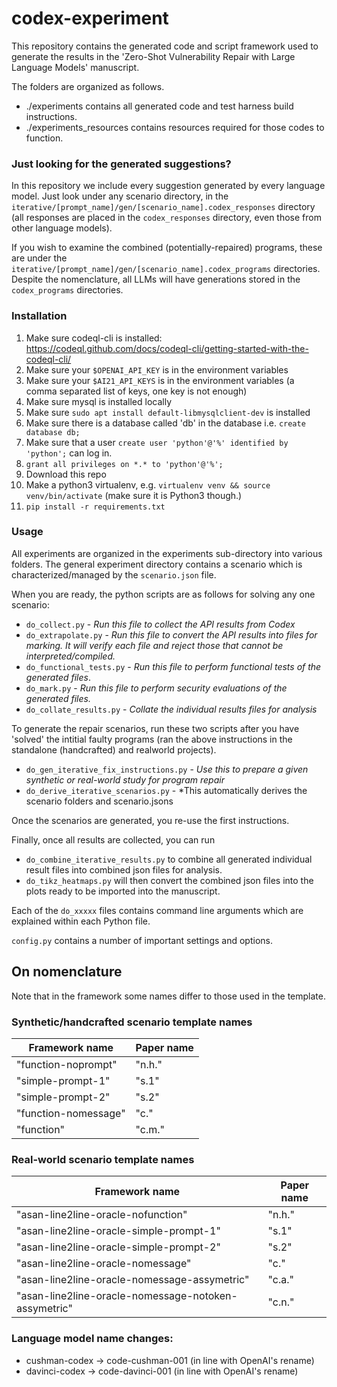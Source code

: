 # codex-experiment

This repository contains the generated code and script framework used to generate the results in the 'Zero-Shot Vulnerability Repair with Large Language Models' manuscript.

The folders are organized as follows.
* ./experiments contains all generated code and test harness build instructions.
* ./experiments_resources contains resources required for those codes to function.

### Just looking for the generated suggestions?

In this repository we include every suggestion generated by every language model. Just look under any scenario directory, in the `iterative/[prompt_name]/gen/[scenario_name].codex_responses` directory (all responses are placed in the `codex_responses` directory, even those from other language models).

If you wish to examine the combined (potentially-repaired) programs, these are under the `iterative/[prompt_name]/gen/[scenario_name].codex_programs` directories. Despite the nomenclature, all LLMs will have generations stored in the `codex_programs` directories.

### Installation

1. Make sure codeql-cli is installed: https://codeql.github.com/docs/codeql-cli/getting-started-with-the-codeql-cli/
2. Make sure your `$OPENAI_API_KEY` is in the environment variables
3. Make sure your `$AI21_API_KEYS` is in the environment variables (a comma separated list of keys, one key is not enough)
4. Make sure mysql is installed locally
5. Make sure `sudo apt install default-libmysqlclient-dev` is installed
6. Make sure there is a database called 'db' in the database i.e. `create database db;`
7. Make sure that a user `create user 'python'@'%' identified by 'python';` can log in.
8. `grant all privileges on *.* to 'python'@'%';`
9. Download this repo
10. Make a python3 virtualenv, e.g. `virtualenv venv && source venv/bin/activate` (make sure it is Python3 though.)
11. `pip install -r requirements.txt`

### Usage

All experiments are organized in the experiments sub-directory into various folders. The general experiment directory contains a scenario which is characterized/managed by the `scenario.json` file. 

When you are ready, the python scripts are as follows for solving any one scenario:
* `do_collect.py` - *Run this file to collect the API results from Codex*
* `do_extrapolate.py` - *Run this file to convert the API results into files for marking. It will verify each file and reject those that cannot be interpreted/compiled.*
* `do_functional_tests.py` - *Run this file to perform functional tests of the generated files*.
* `do_mark.py` - *Run this file to perform security evaluations of the generated files.*
* `do_collate_results.py` - *Collate the individual results files for analysis*

To generate the repair scenarios, run these two scripts after you have 'solved' the intitial faulty programs (ran the above instructions in the standalone (handcrafted) and realworld projects).
* `do_gen_iterative_fix_instructions.py` - *Use this to prepare a given synthetic or real-world study for program repair*
* `do_derive_iterative_scenarios.py` - *This automatically derives the scenario folders and scenario.jsons

Once the scenarios are generated, you re-use the first instructions.

Finally, once all results are collected, you can run
* `do_combine_iterative_results.py` to combine all generated individual result files into combined json files for analysis.
* `do_tikz_heatmaps.py` will then convert the combined json files into the plots ready to be imported into the manuscript.

Each of the `do_xxxxx` files contains command line arguments which are explained within each Python file.

`config.py` contains a number of important settings and options.

## On nomenclature

Note that in the framework some names differ to those used in the template. 

### Synthetic/handcrafted scenario template names

Framework name                                       | Paper name
-----------------------------------------------------|------------
"function-noprompt"                                  | "n.h."
"simple-prompt-1"                                    | "s.1"
"simple-prompt-2"                                    | "s.2"
"function-nomessage"                                 | "c."
"function"                                           | "c.m."

### Real-world scenario template names

Framework name                                       | Paper name
-----------------------------------------------------|------------
"asan-line2line-oracle-nofunction"                   | "n.h."
"asan-line2line-oracle-simple-prompt-1"              | "s.1"
"asan-line2line-oracle-simple-prompt-2"              | "s.2"
"asan-line2line-oracle-nomessage"                    | "c."
"asan-line2line-oracle-nomessage-assymetric"         | "c.a."
"asan-line2line-oracle-nomessage-notoken-assymetric" | "c.n."

### Language model name changes:

* cushman-codex -> code-cushman-001 (in line with OpenAI's rename)
* davinci-codex -> code-davinci-001 (in line with OpenAI's rename)